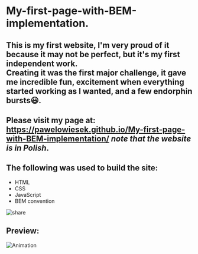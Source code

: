 # My-first-page-with-BEM-implementation.
## This is my first website, **I'm very proud of it** because it may not be perfect, but it's my first independent work.<br> Creating it was the first major challenge, it gave me incredible fun, excitement when everything started working as I wanted, and a few endorphin bursts😃.
## Please visit my page at: https://pawelowiesek.github.io/My-first-page-with-BEM-implementation/ *note that the website is in Polish*.

## The following was used to build the site:
- HTML
- CSS
- JavaScript
- BEM convention

![share](https://user-images.githubusercontent.com/121549413/211076244-4a3c4e32-b4f4-4ed9-9541-479a7858e875.png)
## Preview:

![Animation](https://user-images.githubusercontent.com/121549413/211064515-60a4b4af-0968-425e-89fd-72d30e1cfe6b.gif)
